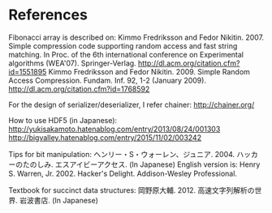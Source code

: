 # References

Fibonacci array is described on:
    Kimmo Fredriksson and Fedor Nikitin. 2007. Simple compression code supporting random access and fast string matching. In Proc. of the 6th international conference on Experimental algorithms (WEA'07). Springer-Verlag. http://dl.acm.org/citation.cfm?id=1551895
    Kimmo Fredriksson and Fedor Nikitin. 2009. Simple Random Access Compression. Fundam. Inf. 92, 1-2 (January 2009). http://dl.acm.org/citation.cfm?id=1768592

For the design of serializer/deserializer, I refer chainer:
    http://chainer.org/

How to use HDF5 (in Japanese):
    http://yukisakamoto.hatenablog.com/entry/2013/08/24/001303
    http://bigvalley.hatenablog.com/entry/2015/11/02/003242

Tips for bit manipulation:
    ヘンリー・S・ウォーレン、ジュニア. 2004. ハッカーのたのしみ. エスアイビーアクセス. (In Japanese)
    English version is:
        Henry S. Warren, Jr. 2002. Hacker's Delight. Addison-Wesley Professional.

Textbook for succinct data structures:
    岡野原大輔. 2012. 高速文字列解析の世界. 岩波書店. (In Japanese)